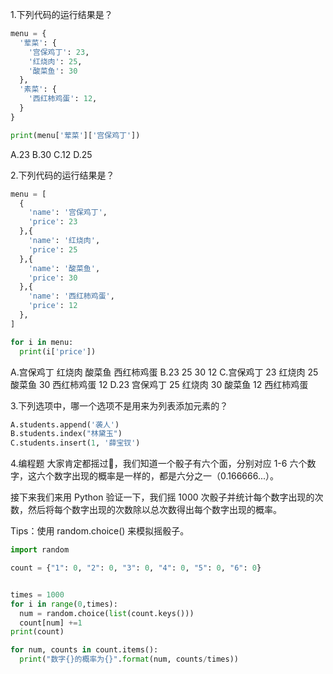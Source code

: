 1.下列代码的运行结果是？
```python
menu = {
  '荤菜': {
    '宫保鸡丁': 23,
    '红烧肉': 25,
    '酸菜鱼': 30
  },
  '素菜': {
    '西红柿鸡蛋': 12,
  }
}

print(menu['荤菜']['宫保鸡丁'])
```
A.23
B.30
C.12
D.25

2.下列代码的运行结果是？
```python
menu = [
  {
    'name': '宫保鸡丁',
    'price': 23
  },{
    'name': '红烧肉',
    'price': 25
  },{
    'name': '酸菜鱼',
    'price': 30
  },{
    'name': '西红柿鸡蛋',
    'price': 12
  },
]

for i in menu:
  print(i['price'])
```
A.宫保鸡丁
红烧肉
酸菜鱼
西红柿鸡蛋
B.23
25
30
12
C.宫保鸡丁 23
红烧肉 25
酸菜鱼 30
西红柿鸡蛋 12
D.23 宫保鸡丁
25 红烧肉
30 酸菜鱼
12 西红柿鸡蛋

3.下列选项中，哪一个选项不是用来为列表添加元素的？
```python
A.students.append('袭人')
B.students.index("林黛玉")
C.students.insert(1, '薛宝钗')
```
4.编程题
大家肯定都摇过🎲，我们知道一个骰子有六个面，分别对应 1-6 六个数字，这六个数字出现的概率是一样的，都是六分之一（0.166666...）。

接下来我们来用 Python 验证一下，我们摇 1000 次骰子并统计每个数字出现的次数，然后将每个数字出现的次数除以总次数得出每个数字出现的概率。

Tips：使用 random.choice() 来模拟摇骰子。
```python
import random

count = {"1": 0, "2": 0, "3": 0, "4": 0, "5": 0, "6": 0}


times = 1000
for i in range(0,times):
  num = random.choice(list(count.keys()))
  count[num] +=1
print(count)

for num, counts in count.items():
  print("数字{}的概率为{}".format(num, counts/times))
```
